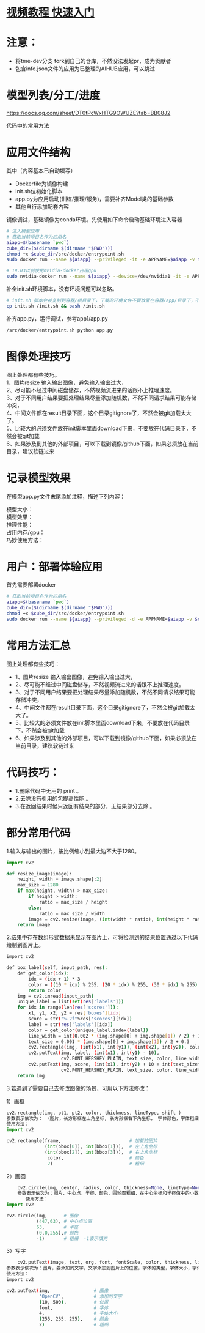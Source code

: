 
#  [视频教程 快速入门](https://www.bilibili.com/video/BV1X84y1y7xy/?vd_source=bddb004da42430029e7bd52d0bdd0fe7)



# 注意： 
 - 将tme-dev分支 fork到自己的仓库，不然没法发起pr，成为贡献者
 - 包含info.json文件的应用为已整理的AIHUB应用，可以跳过

# 模型列表/分工/进度

https://docs.qq.com/sheet/DT0tPcWxHTG9OWUZE?tab=BB08J2

[代码中的常用方法](https://docs.qq.com/doc/DUkZoWUZ6bUxwUXl3)

# 应用文件结构

其中（内容基本已自动填写）
 - Dockerfile为镜像构建
 - init.sh位初始化脚本
 - app.py为应用启动(训练/推理/服务)，需要补齐Model类的基础参数
 - 其他自行添加配套内容

镜像调试，基础镜像为conda环境。先使用如下命令启动基础环境进入容器

```bash
# 进入模型应用
# 获取当前项目名作为应用名
aiapp=$(basename `pwd`)
cube_dir=($(dirname $(dirname "$PWD")))
chmod +x $cube_dir/src/docker/entrypoint.sh
sudo docker run --name ${aiapp} --privileged -it -e APPNAME=$aiapp -v $cube_dir/src:/src -v $PWD:/app --tmpfs /app/result:size=1g  -p 80:80 --entrypoint='/src/docker/entrypoint.sh' ccr.ccs.tencentyun.com/cube-studio/modelscope:base-cuda11.3-python3.7 bash 

# 19.03以前使用nvidia-docker占用gpu
sudo nvidia-docker run --name ${aiapp} --device=/dev/nvidia1 -it -e APPNAME=$aiapp -v $cube_dir/src:/src -v $PWD:/app --tmpfs /app/result:size=1g --entrypoint='/src/docker/entrypoint.sh' ccr.ccs.tencentyun.com/cube-studio/modelscope:base-cuda11.3-python3.7 bash 

```

补全init.sh环境脚本，没有环境问题可以忽略。
```bash
# init.sh 脚本会被复制到容器/根目录下，下载的环境文件不要放置在容器/app/目录下，不然会被加载到git
cp init.sh /init.sh && bash /init.sh
```
补齐app.py，运行调试，参考app1/app.py
```bash
/src/docker/entrypoint.sh python app.py
```

# 图像处理技巧

图上处理都有些技巧。  
1、图片resize 输入输出图像，避免输入输出过大，  
2、尽可能不经过中间磁盘储存，不然视频流进来的话跟不上推理速度。    
3、对于不同用户结果要把处理结果尽量添加随机数，不然不同请求结果可能存储冲突，  
4、中间文件都在result目录下面，这个目录gitignore了，不然会被git加载太大了。   
5、比较大的必须文件放在init脚本里面download下来，不要放在代码目录下，不然会被git加载  
6、如果涉及到其他的外部项目，可以下载到镜像/github下面，如果必须放在当前目录，建议软链过来  


# 记录模型效果

在模型app.py文件末尾添加注释，描述下列内容：

模型大小：  
模型效果：  
推理性能：  
占用内存/gpu：  
巧妙使用方法：  

# 用户：部署体验应用
首先需要部署docker
```bash
# 获取当前项目名作为应用名
aiapp=$(basename `pwd`)
cube_dir=($(dirname $(dirname "$PWD")))
chmod +x $cube_dir/src/docker/entrypoint.sh
sudo docker run --name ${aiapp} --privileged -d -e APPNAME=$aiapp -v $cube_dir/src:/src -v $PWD:/app -p 80:80 --entrypoint='/src/docker/entrypoint.sh' ccr.ccs.tencentyun.com/cube-studio/modelscope:base-cuda11.3-python3.7 sh /app/init.sh && python app.py 

```


# 常用方法汇总

图上处理都有些技巧：

 - 1、图片resize 输入输出图像，避免输入输出过大，
 - 2、尽可能不经过中间磁盘储存，不然视频流进来的话跟不上推理速度。
 - 3、对于不同用户结果要把处理结果尽量添加随机数，不然不同请求结果可能存储冲突，
 - 4、中间文件都在result目录下面，这个目录gitignore了，不然会被git加载太大了。
 - 5、比较大的必须文件放在init脚本里面download下来，不要放在代码目录下，不然会被git加载
 - 6、如果涉及到其他的外部项目，可以下载到镜像/github下面，如果必须放在当前目录，建议软链过来

# 代码技巧：
 - 1.删除代码中无用的 print 。
 - 2.去除没有引用的包提高性能 。
 - 3.在返回结果时候只返回有结果的部分，无结果部分去除 。

# 部分常用代码

1.输入与输出的图片，按比例缩小到最大边不大于1280。
```python
import cv2

def resize_image(image):
    height, width = image.shape[:2]
    max_size = 1280
    if max(height, width) > max_size:
        if height > width:
            ratio = max_size / height
        else:
            ratio = max_size / width
        image = cv2.resize(image, (int(width * ratio), int(height * ratio)))
    return image
```


2.结果中存在数组形式数据未显示在图片上，可将检测到的结果位置通过以下代码绘制到图片上。
```bash
import cv2

def box_label(self, input_path, res):
    def get_color(idx):
        idx = (idx + 1) * 3
        color = ((10 * idx) % 255, (20 * idx) % 255, (30 * idx) % 255)
        return color
    img = cv2.imread(input_path)
    unique_label = list(set(res['labels']))
    for idx in range(len(res['scores'])):
        x1, y1, x2, y2 = res['boxes'][idx]
        score = str("%.2f"%res['scores'][idx])
        label = str(res['labels'][idx])
        color = get_color(unique_label.index(label))
        line_width = int(0.002 * (img.shape[0] + img.shape[1]) / 2) + 1
        text_size = 0.001 * (img.shape[0] + img.shape[1]) / 2 + 0.3
        cv2.rectangle(img, (int(x1), int(y1)), (int(x2), int(y2)), color, line_width)
        cv2.putText(img, label, (int(x1), int(y1) - 10),
                    cv2.FONT_HERSHEY_PLAIN, text_size, color, line_width)
        cv2.putText(img, score, (int(x1), int(y2) + 10 + int(text_size*5)),
                    cv2.FONT_HERSHEY_PLAIN, text_size, color, line_width)
    return img
```


3.若遇到了需要自己去修改图像的场景，可用以下方法修改：

1）画框
```python
cv2.rectangle(img, pt1, pt2, color, thickness, lineType, shift )
参数表示依次为： （图片，长方形框左上角坐标, 长方形框右下角坐标， 字体颜色，字体粗细）
使用方法：
import cv2

cv2.rectangle(frame,                         # 加载的图片
              (int(bbox[0]), int(bbox[1])),  # 左上角坐标
              (int(bbox[2]), int(bbox[3])),  # 右上角坐标
               color,                        # 颜色
               2)                            # 粗细

```

 2）画圆
```python
	cv2.circle(img, center, radius, color, thickness=None, lineType=None, shift=None): 
	参数表示依次为：图片，中心点，半径，颜色，圆轮廓粗细，在中心坐标和半径值中的小数位数。
       使用方法：
import cv2

cv2.circle(img,      # 图像
           (447,63), # 中心点位置
           63,       # 半径
           (0,0,255),# 颜色 
           -1)       # 粗细  -1表示填充

```

 3）写字
```bash
	cv2.putText(image, text, org, font, fontScale, color, thickness, lineType, bottomLeftOrigin)
参数表示依次为：图片，要添加的文字，文字添加到图片上的位置，字体的类型，字体大小，字体颜色，字体粗细
使用方法：
import cv2

cv2.putText(img,                # 图像
            'OpenCV',           # 添加的文字
            (10, 500),          # 位置
            font,               # 字体
            4,                  # 字体大小
            (255, 255, 255),    # 颜色
            2)                  # 粗细

	
```


